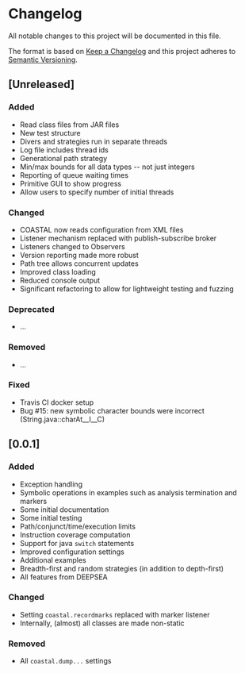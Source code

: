 # Changelog
All notable changes to this project will be documented in this file.

The format is based on [Keep a Changelog](http://keepachangelog.com/en/1.0.0/)
and this project adheres to [Semantic Versioning](http://semver.org/spec/v2.0.0.html).

## [Unreleased]

### Added
- Read class files from JAR files
- New test structure
- Divers and strategies run in separate threads
- Log file includes thread ids
- Generational path strategy
- Min/max bounds for all data types -- not just integers
- Reporting of queue waiting times
- Primitive GUI to show progress
- Allow users to specify number of initial threads

### Changed
- COASTAL now reads configuration from XML files
- Listener mechanism replaced with publish-subscribe broker
- Listeners changed to Observers
- Version reporting made more robust
- Path tree allows concurrent updates
- Improved class loading
- Reduced console output
- Significant refactoring to allow for lightweight testing and fuzzing

### Deprecated
- ...

### Removed
- ...

### Fixed
- Travis CI docker setup
- Bug #15: new symbolic character bounds were incorrect (String.java::charAt__I__C) 

## [0.0.1]

### Added
- Exception handling
- Symbolic operations in examples such as analysis termination and markers
- Some initial documentation
- Some initial testing
- Path/conjunct/time/execution limits
- Instruction coverage computation
- Support for java `switch` statements
- Improved configuration settings
- Additional examples
- Breadth-first and random strategies (in addition to depth-first)
- All features from DEEPSEA

### Changed
- Setting `coastal.recordmarks` replaced with marker listener
- Internally, (almost) all classes are made non-static

### Removed
- All `coastal.dump...` settings
